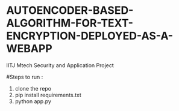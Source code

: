 # AUTOENCODER-BASED-ALGORITHM-FOR-TEXT-ENCRYPTION-DEPLOYED-AS-A-WEBAPP
IITJ Mtech Security and Application Project 

#Steps to run : 

1) clone the repo
2) pip install requirements.txt
3) python app.py
